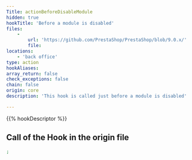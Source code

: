 ```yaml
---
Title: actionBeforeDisableModule
hidden: true
hookTitle: 'Before a module is disabled'
files:
    -
        url: 'https://github.com/PrestaShop/PrestaShop/blob/9.0.x/'
        file: 
locations:
    - 'back office'
type: action
hookAliases: 
array_return: false
check_exceptions: false
chain: false
origin: core
description: 'This hook is called just before a module is disabled'

---
```


{{% hookDescriptor %}}

## Call of the Hook in the origin file

```php
;
```
